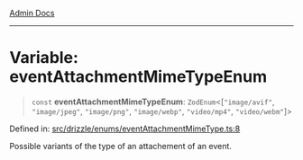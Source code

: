 [Admin Docs](/)

***

# Variable: eventAttachmentMimeTypeEnum

> `const` **eventAttachmentMimeTypeEnum**: `ZodEnum`\<\[`"image/avif"`, `"image/jpeg"`, `"image/png"`, `"image/webp"`, `"video/mp4"`, `"video/webm"`\]\>

Defined in: [src/drizzle/enums/eventAttachmentMimeType.ts:8](https://github.com/PalisadoesFoundation/talawa-api/blob/c34688c69eb12a5eb721ebc8a0cd60b53e5fbf81/src/drizzle/enums/eventAttachmentMimeType.ts#L8)

Possible variants of the type of an attachement of an event.
